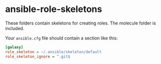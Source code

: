 # ansible-role-skeletons

These folders contain skeletons for creating roles. The molecule folder is included.

Your `ansible.cfg` file should contain a section like this:

```INI
[galaxy]
role_skeleton = ~/.ansible/skeleton/default
role_skeleton_ignore = ^.git$
```



